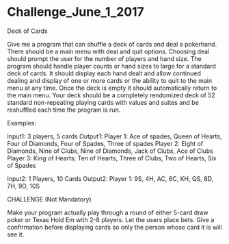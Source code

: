# Challenge_June_1_2017
Deck of Cards

Give me a program that can shuffle a deck of cards and deal a pokerhand.
There should be a main menu with deal and quit options.
Choosing deal should prompt the user for the number of players and hand size. The program should handle player counts or hand sizes to large for a standard deck of cards. It should display each hand dealt and allow continued dealing and display of one or more cards or the ability to quit to the main menu at any time. Once the deck is empty it should automatically return to the main menu.
Your deck should be a completely rendomized deck of 52 standard non-repeating playing cards with values and suites and be reshuffled each time the program is run.

Examples:


Input1: 
3 players, 5 cards
Output1: 
Player 1: Ace of spades, Queen of Hearts, Four of Diamonds, Four of Spades, Three of spades 
Player 2: Eight of Diamonds, Nine of Clubs, Nine of Diamonds, Jack of Clubs, Ace of Clubs
Player 3: King of Hearts; Ten of Hearts, Three of Clubs, Two of Hearts, Six of Spades

Input2:
1 Players, 10 Cards
Output2:
Player 1: 9S, 4H, AC, 6C, KH, QS, 8D, 7H, 9D, 10S


CHALLENGE (Not Mandatory)

Make your program actually play through a round of either 5-card draw poker or Texas Hold Em with 2-8 players. Let the users place bets. Give a confirmation before displaying cards so only the person whose card it is will see it. 

